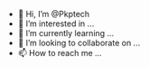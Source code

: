 - 👋 Hi, I’m @Pkptech
- 👀 I’m interested in ...
- 🌱 I’m currently learning ...
- 💞️ I’m looking to collaborate on ...
- 📫 How to reach me ...

<!---
Pkptech/Pkptech is a ✨ special ✨ repository because its `README.md` (this file) appears on your GitHub profile.
You can click the Preview link to take a look at your changes.
--->
